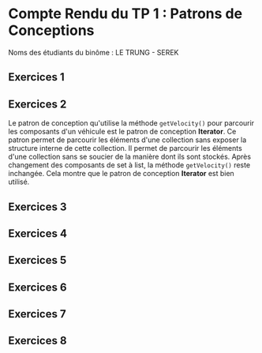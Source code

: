 # Compte Rendu du TP 1 : Patrons de Conceptions

Noms des étudiants du binôme : LE TRUNG - SEREK

## Exercices 1

## Exercices 2

Le patron de conception qu'utilise la méthode `getVelocity()` pour parcourir les composants d'un véhicule est le patron de conception **Iterator**. Ce patron permet de parcourir les éléments d'une collection sans exposer la structure interne de cette collection. Il permet de parcourir les éléments d'une collection sans se soucier de la manière dont ils sont stockés.
Après changement des composants de set à list, la méthode `getVelocity()` reste inchangée. Cela montre que le patron de conception **Iterator** est bien utilisé.


## Exercices 3

## Exercices 4

## Exercices 5

## Exercices 6

## Exercices 7

## Exercices 8



